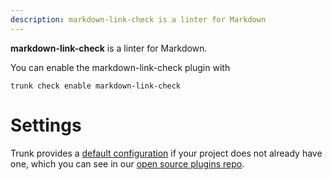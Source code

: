 ```yaml
---
description: markdown-link-check is a linter for Markdown
---
```


**markdown-link-check** is a linter for Markdown.

You can enable the markdown-link-check plugin with

```shell
trunk check enable markdown-link-check
```

# Settings


Trunk provides a [default configuration](https://github.com/trunk-io/plugins/tree/main/linters/markdown-link-check) if your project does not already have one,
which you can see in our [open source plugins repo](https://github.com/trunk-io/plugins/tree/main).
